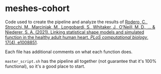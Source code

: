 # meshes-cohort

Code used to create the pipeline and analyze the results of [Rodero, C., Strocchi, M., Marciniak, M., Longobardi, S., Whitaker, J., O’Neill, M. D., ... & Niederer, S. A. (2021). Linking statistical shape models and simulated function in the healthy adult human heart. _PLoS computational biology_, 17(4), e1008851](https://journals.plos.org/ploscompbiol/article?id=10.1371/journal.pcbi.1008851).

Each file has additional comments on what each function does. 

```master_script.sh``` has the pipeline all together (not guarantee that it's 100% functional), so it's a good place to start.
